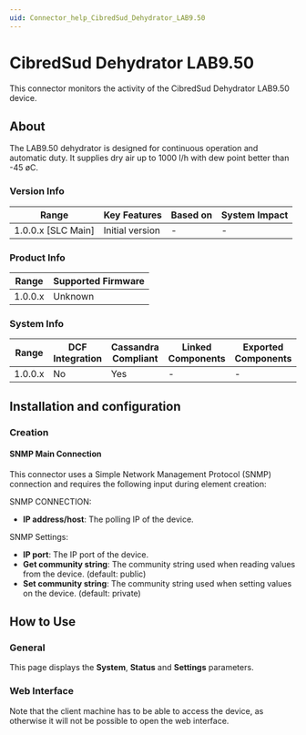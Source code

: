 ```yaml
---
uid: Connector_help_CibredSud_Dehydrator_LAB9.50
---
```


# CibredSud Dehydrator LAB9.50

This connector monitors the activity of the CibredSud Dehydrator LAB9.50 device.

## About

The LAB9.50 dehydrator is designed for continuous operation and automatic duty. It supplies dry air up to 1000 l/h with dew point better than -45 øC.

### Version Info

| Range                | Key Features     | Based on     | System Impact     |
|----------------------|------------------|--------------|-------------------|
| 1.0.0.x [SLC Main]   | Initial version  | -            | -                 |

### Product Info

| Range     | Supported Firmware     |
|-----------|------------------------|
| 1.0.0.x   | Unknown                |

### System Info

| Range     | DCF Integration     | Cassandra Compliant     | Linked Components     | Exported Components     |
|-----------|---------------------|-------------------------|-----------------------|-------------------------|
| 1.0.0.x   | No                  | Yes                     | -                     | -                       |

## Installation and configuration

### Creation

#### SNMP Main Connection

This connector uses a Simple Network Management Protocol (SNMP) connection and requires the following input during element creation:

SNMP CONNECTION:

- **IP address/host**: The polling IP of the device.

SNMP Settings:

- **IP port**: The IP port of the device.
- **Get community string**: The community string used when reading values from the device. (default: public)
- **Set community string**: The community string used when setting values on the device. (default: private)

## How to Use

### General

This page displays the **System**, **Status** and **Settings** parameters.

### Web Interface

Note that the client machine has to be able to access the device, as otherwise it will not be possible to open the web interface.
